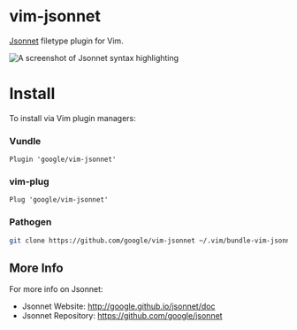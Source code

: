 # vim-jsonnet

[Jsonnet][jsonnet] filetype plugin for Vim.

[jsonnet]: http://google.github.io/jsonnet/doc/

![A screenshot of Jsonnet syntax highlighting](https://raw.githubusercontent.com/google/vim-jsonnet/master/jsonnet-screenshot.png)

# Install

To install via Vim plugin managers:

### Vundle

```viml
Plugin 'google/vim-jsonnet'
```

### vim-plug

```viml
Plug 'google/vim-jsonnet'
```

### Pathogen

```sh
git clone https://github.com/google/vim-jsonnet ~/.vim/bundle-vim-jsonnet
```

## More Info

For more info on Jsonnet:
* Jsonnet Website: http://google.github.io/jsonnet/doc
* Jsonnet Repository: https://github.com/google/jsonnet
